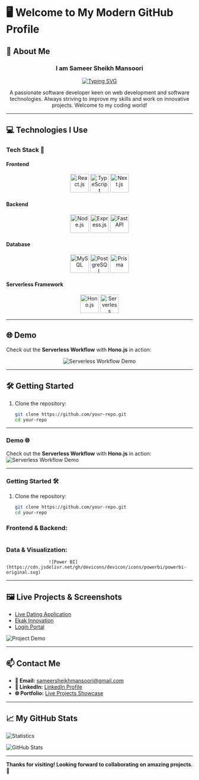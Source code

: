 # 🖥️ **Welcome to My Modern GitHub Profile**  

## 💾 **About Me**  
<div align="center">
  <h3>I am Sameer Sheikh Mansoori</h3>
  <a href="https://git.io/typing-svg">
    <img src="https://readme-typing-svg.demolab.com?font=Fira+Code&pause=1&center=true&vCenter=true&random=true&width=435&lines=full+stack+developer;problem+solver;freelancer" alt="Typing SVG" />
  </a>
  <p>A passionate software developer keen on web development and software technologies. Always striving to improve my skills and work on innovative projects. Welcome to my coding world!</p>
</div>

---

## 💻 **Technologies I Use**  

### Tech Stack 🚀

#### Frontend
<div align="center">
  <img src="https://cdn.jsdelivr.net/gh/devicons/devicon/icons/react/react-original.svg" alt="React.js" width="50" height="50"/>
  <img src="https://cdn.jsdelivr.net/gh/devicons/devicon/icons/typescript/typescript-original.svg" alt="TypeScript" width="50" height="50"/>
  <img src="https://cdn.jsdelivr.net/gh/devicons/devicon/icons/nextjs/nextjs-original.svg" alt="Next.js" width="50" height="50"/>
</div>

#### Backend
<div align="center">
  <img src="https://cdn.jsdelivr.net/gh/devicons/devicon/icons/nodejs/nodejs-original.svg" alt="Node.js" width="50" height="50"/>
  <img src="https://cdn.jsdelivr.net/gh/devicons/devicon/icons/express/express-original.svg" alt="Express.js" width="50" height="50"/>
  <img src="https://cdn.jsdelivr.net/gh/devicons/devicon/icons/fastapi/fastapi-original.svg" alt="FastAPI" width="50" height="50"/>
</div>

#### Database
<div align="center">
  <img src="https://cdn.jsdelivr.net/gh/devicons/devicon/icons/mysql/mysql-original.svg" alt="MySQL" width="50" height="50"/>
  <img src="https://cdn.jsdelivr.net/gh/devicons/devicon/icons/postgresql/postgresql-original.svg" alt="PostgreSQL" width="50" height="50"/>
  <img src="https://cdn.jsdelivr.net/gh/devicons/devicon/icons/prisma/prisma-original.svg" alt="Prisma" width="50" height="50"/>
</div>

#### Serverless Framework
<div align="center">
  <img src="https://cdn.jsdelivr.net/gh/devicons/devicon/icons/javascript/javascript-original.svg" alt="Hono.js" width="50" height="50"/>
  <img src="https://cdn.jsdelivr.net/gh/devicons/devicon/icons/serverless/serverless-original.svg" alt="Serverless" width="50" height="50"/>
</div>

---

## 🌐 **Demo**

Check out the **Serverless Workflow** with **Hono.js** in action:  
<div align="center">
  <img src="https://your-gif-link-here.gif" alt="Serverless Workflow Demo" />
</div>

---

## 🛠️ **Getting Started**

1. Clone the repository:
   ```bash
   git clone https://github.com/your-repo.git
   cd your-repo

---

### Demo 🌐

Check out the **Serverless Workflow** with **Hono.js** in action:  
![Serverless Workflow Demo](https://your-gif-link-here.gif)

---

### Getting Started 🛠️

1. Clone the repository:
   ```bash
   git clone https://github.com/your-repo.git
   cd your-repo


### **Frontend & Backend:**  
```

```

### **Data & Visualization:**  
```
                ![Power BI](https://cdn.jsdelivr.net/gh/devicons/devicon/icons/powerbi/powerbi-original.svg)
```

---

## 🖼️ **Live Projects & Screenshots**  
- [Live Dating Application](https://live-dating-application.onrender.com/)  
- [Ekak Innovation](https://ekak-innovation-2.vercel.app/)  
- [Login Portal](https://tubular-bavarois-a8c7fc.netlify.app/login)  

![Project Demo](https://media.giphy.com/media/xT0xeJpnrWC4XWblEk/giphy.gif)  

---

## 📫 **Contact Me**  
- **📧 Email:** sameersheikhmansoori@gmail.com  
- **💼 LinkedIn:** [LinkedIn Profile](https://www.linkedin.com/in/sameer-sheikh-mansoori)  
- **🌐 Portfolio:** [Live Projects Showcase](https://showoffsameer.netlify.app/)  

---

## 📈 **My GitHub Stats**  
![Statistics](https://raw.githubusercontent.com/7oSkaaa/7oSkaaa/main/Images/Statistics.gif)  

![GitHub Stats](https://github-readme-stats.vercel.app/api?username=sameer1sheikh2mansoori3&show_icons=true&theme=radical)  

---

**Thanks for visiting! Looking forward to collaborating on amazing projects. 🚀**
